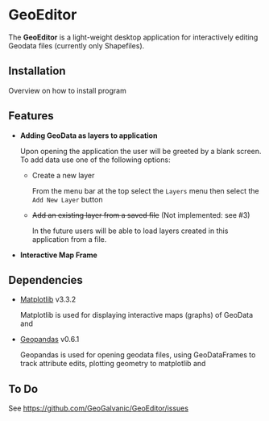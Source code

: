 # GeoEditor

The **GeoEditor** is a light-weight desktop application for interactively editing Geodata files (currently only Shapefiles). 

## Installation

Overview on how to install program

## Features

* **Adding GeoData as layers to application**
  
  Upon opening the application the user will be greeted by a blank screen. To add data use one of the following options:
  
  * Create a new layer
  
    From the menu bar at the top select the `Layers` menu then select the `Add New Layer` button
    
  * ~~Add an existing layer from a saved file~~ (Not implemented: see #3)
  
    In the future users will be able to load layers created in this application from a file.
    
* **Interactive Map Frame**

  

## Dependencies

* [Matplotlib](https://github.com/matplotlib/matplotlib) v3.3.2

  Matplotlib is used for displaying interactive maps (graphs) of GeoData and 
* [Geopandas](https://github.com/geopandas/geopandas) v0.6.1

  Geopandas is used for opening geodata files, using GeoDataFrames to track attribute edits, plotting geometry to matplotlib and 
  
## To Do
See https://github.com/GeoGalvanic/GeoEditor/issues

